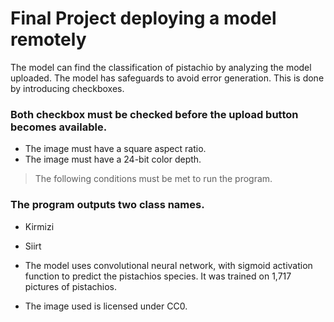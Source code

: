 # Final Project deploying a model remotely

The model can find the classification of pistachio by analyzing the model uploaded. The model has safeguards to avoid error generation. This is done by
introducing checkboxes. 
<br>
### **Both** checkbox must be checked before the upload button becomes available.
- The image must have a square aspect ratio.
- The image must have a 24-bit color depth.
> The following conditions must be met to run the program.

### The program outputs two class names.
- Kirmizi
- Siirt

- The model uses convolutional neural network, with sigmoid activation function to predict the pistachios species. It was trained on 1,717 pictures of pistachios.

- The image used is licensed under CC0.
